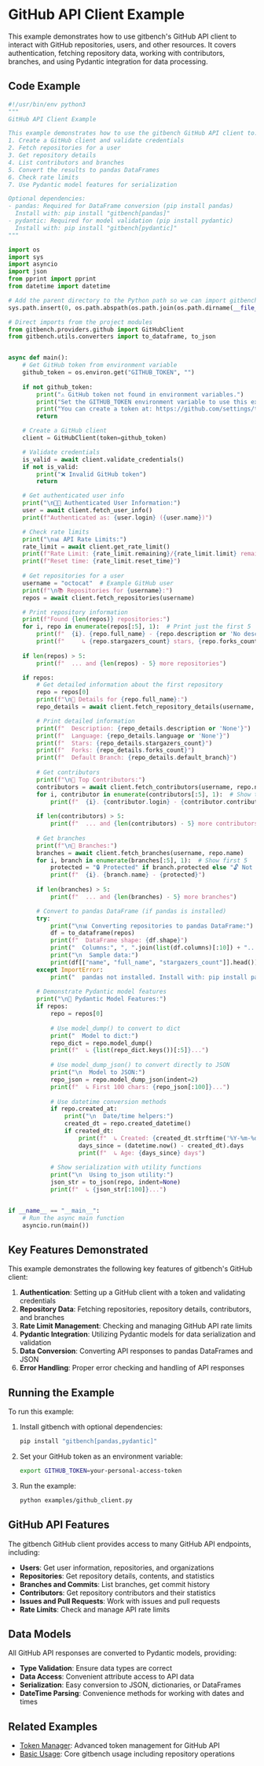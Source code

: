 # GitHub API Client Example

This example demonstrates how to use gitbench's GitHub API client to interact with GitHub repositories, users, and other resources. It covers authentication, fetching repository data, working with contributors, branches, and using Pydantic integration for data processing.

## Code Example

```python
#!/usr/bin/env python3
"""
GitHub API Client Example

This example demonstrates how to use the gitbench GitHub API client to:
1. Create a GitHub client and validate credentials
2. Fetch repositories for a user
3. Get repository details
4. List contributors and branches
5. Convert the results to pandas DataFrames
6. Check rate limits
7. Use Pydantic model features for serialization

Optional dependencies:
- pandas: Required for DataFrame conversion (pip install pandas)
  Install with: pip install "gitbench[pandas]"
- pydantic: Required for model validation (pip install pydantic)
  Install with: pip install "gitbench[pydantic]"
"""

import os
import sys
import asyncio
import json
from pprint import pprint
from datetime import datetime

# Add the parent directory to the Python path so we can import gitbench modules directly
sys.path.insert(0, os.path.abspath(os.path.join(os.path.dirname(__file__), '..')))

# Direct imports from the project modules
from gitbench.providers.github import GitHubClient
from gitbench.utils.converters import to_dataframe, to_json


async def main():
    # Get GitHub token from environment variable
    github_token = os.environ.get("GITHUB_TOKEN", "")
    
    if not github_token:
        print("⚠️ GitHub token not found in environment variables.")
        print("Set the GITHUB_TOKEN environment variable to use this example.")
        print("You can create a token at: https://github.com/settings/tokens")
        return

    # Create a GitHub client
    client = GitHubClient(token=github_token)

    # Validate credentials
    is_valid = await client.validate_credentials()
    if not is_valid:
        print("❌ Invalid GitHub token")
        return

    # Get authenticated user info
    print("\n🧑‍💻 Authenticated User Information:")
    user = await client.fetch_user_info()
    print(f"Authenticated as: {user.login} ({user.name})")

    # Check rate limits
    print("\n📊 API Rate Limits:")
    rate_limit = await client.get_rate_limit()
    print(f"Rate Limit: {rate_limit.remaining}/{rate_limit.limit} remaining")
    print(f"Reset time: {rate_limit.reset_time}")
    
    # Get repositories for a user
    username = "octocat"  # Example GitHub user
    print(f"\n📚 Repositories for {username}:")
    repos = await client.fetch_repositories(username)

    # Print repository information
    print(f"Found {len(repos)} repositories:")
    for i, repo in enumerate(repos[:5], 1):  # Print just the first 5
        print(f"  {i}. {repo.full_name} - {repo.description or 'No description'}")
        print(f"     ↳ {repo.stargazers_count} stars, {repo.forks_count} forks, {repo.language or 'No language'}")
    
    if len(repos) > 5:
        print(f"  ... and {len(repos) - 5} more repositories")

    if repos:
        # Get detailed information about the first repository
        repo = repos[0]
        print(f"\n📖 Details for {repo.full_name}:")
        repo_details = await client.fetch_repository_details(username, repo.name)

        # Print detailed information
        print(f"  Description: {repo_details.description or 'None'}")
        print(f"  Language: {repo_details.language or 'None'}")
        print(f"  Stars: {repo_details.stargazers_count}")
        print(f"  Forks: {repo_details.forks_count}")
        print(f"  Default Branch: {repo_details.default_branch}")
        
        # Get contributors
        print(f"\n👥 Top Contributors:")
        contributors = await client.fetch_contributors(username, repo.name)
        for i, contributor in enumerate(contributors[:5], 1):  # Show top 5
            print(f"  {i}. {contributor.login} - {contributor.contributions} contributions")
        
        if len(contributors) > 5:
            print(f"  ... and {len(contributors) - 5} more contributors")
        
        # Get branches
        print(f"\n🌿 Branches:")
        branches = await client.fetch_branches(username, repo.name)
        for i, branch in enumerate(branches[:5], 1):  # Show first 5
            protected = "🔒 Protected" if branch.protected else "🔓 Not protected"
            print(f"  {i}. {branch.name} - {protected}")
        
        if len(branches) > 5:
            print(f"  ... and {len(branches) - 5} more branches")

        # Convert to pandas DataFrame (if pandas is installed)
        try:
            print("\n📊 Converting repositories to pandas DataFrame:")
            df = to_dataframe(repos)
            print(f"  DataFrame shape: {df.shape}")
            print("  Columns:", ", ".join(list(df.columns)[:10]) + "...")
            print("\n  Sample data:")
            print(df[["name", "full_name", "stargazers_count"]].head())
        except ImportError:
            print("  pandas not installed. Install with: pip install pandas")
            
        # Demonstrate Pydantic model features
        print("\n🔄 Pydantic Model Features:")
        if repos:
            repo = repos[0]
            
            # Use model_dump() to convert to dict
            print("  Model to dict:")
            repo_dict = repo.model_dump()
            print(f"  ↳ {list(repo_dict.keys())[:5]}...")
            
            # Use model_dump_json() to convert directly to JSON
            print("\n  Model to JSON:")
            repo_json = repo.model_dump_json(indent=2)
            print(f"  ↳ First 100 chars: {repo_json[:100]}...")
            
            # Use datetime conversion methods
            if repo.created_at:
                print("\n  Date/time helpers:")
                created_dt = repo.created_datetime()
                if created_dt:
                    print(f"  ↳ Created: {created_dt.strftime('%Y-%m-%d %H:%M:%S')}")
                    days_since = (datetime.now() - created_dt).days
                    print(f"  ↳ Age: {days_since} days")
            
            # Show serialization with utility functions
            print("\n  Using to_json utility:")
            json_str = to_json(repo, indent=None)
            print(f"  ↳ {json_str[:100]}...")


if __name__ == "__main__":
    # Run the async main function
    asyncio.run(main())
```

## Key Features Demonstrated

This example demonstrates the following key features of gitbench's GitHub client:

1. **Authentication**: Setting up a GitHub client with a token and validating credentials
2. **Repository Data**: Fetching repositories, repository details, contributors, and branches
3. **Rate Limit Management**: Checking and managing GitHub API rate limits
4. **Pydantic Integration**: Utilizing Pydantic models for data serialization and validation
5. **Data Conversion**: Converting API responses to pandas DataFrames and JSON
6. **Error Handling**: Proper error checking and handling of API responses

## Running the Example

To run this example:

1. Install gitbench with optional dependencies:
   ```bash
   pip install "gitbench[pandas,pydantic]"
   ```

2. Set your GitHub token as an environment variable:
   ```bash
   export GITHUB_TOKEN=your-personal-access-token
   ```

3. Run the example:
   ```bash
   python examples/github_client.py
   ```

## GitHub API Features

The gitbench GitHub client provides access to many GitHub API endpoints, including:

- **Users**: Get user information, repositories, and organizations
- **Repositories**: Get repository details, contents, and statistics
- **Branches and Commits**: List branches, get commit history
- **Contributors**: Get repository contributors and their statistics
- **Issues and Pull Requests**: Work with issues and pull requests
- **Rate Limits**: Check and manage API rate limits

## Data Models

All GitHub API responses are converted to Pydantic models, providing:

- **Type Validation**: Ensure data types are correct
- **Data Access**: Convenient attribute access to API data
- **Serialization**: Easy conversion to JSON, dictionaries, or DataFrames
- **DateTime Parsing**: Convenience methods for working with dates and times

## Related Examples

- [Token Manager](token-manager.md): Advanced token management for GitHub API
- [Basic Usage](basic-usage.md): Core gitbench usage including repository operations